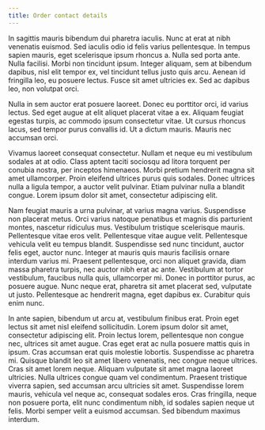 ```yaml
---
title: Order contact details
---
```


In sagittis mauris bibendum dui pharetra iaculis. Nunc at erat at nibh venenatis euismod. Sed iaculis odio id felis varius pellentesque. In tempus sapien mauris, eget scelerisque ipsum rhoncus a. Nulla sed porta ante. Nulla facilisi. Morbi non tincidunt ipsum. Integer aliquam, sem at bibendum dapibus, nisl elit tempor ex, vel tincidunt tellus justo quis arcu. Aenean id fringilla leo, eu posuere lectus. Fusce sit amet ultricies ex. Sed ac dapibus leo, non volutpat orci.

Nulla in sem auctor erat posuere laoreet. Donec eu porttitor orci, id varius lectus. Sed eget augue at elit aliquet placerat vitae a ex. Aliquam feugiat egestas turpis, ac commodo ipsum consectetur vitae. Ut cursus rhoncus lacus, sed tempor purus convallis id. Ut a dictum mauris. Mauris nec accumsan orci.

Vivamus laoreet consequat consectetur. Nullam et neque eu mi vestibulum sodales at at odio. Class aptent taciti sociosqu ad litora torquent per conubia nostra, per inceptos himenaeos. Morbi pretium hendrerit magna sit amet ullamcorper. Proin eleifend ultrices purus quis sodales. Donec ultrices nulla a ligula tempor, a auctor velit pulvinar. Etiam pulvinar nulla a blandit congue. Lorem ipsum dolor sit amet, consectetur adipiscing elit.

Nam feugiat mauris a urna pulvinar, at varius magna varius. Suspendisse non placerat metus. Orci varius natoque penatibus et magnis dis parturient montes, nascetur ridiculus mus. Vestibulum tristique scelerisque mauris. Pellentesque vitae eros velit. Pellentesque vitae augue velit. Pellentesque vehicula velit eu tempus blandit. Suspendisse sed nunc tincidunt, auctor felis eget, auctor nunc. Integer at mauris quis mauris facilisis ornare interdum varius mi. Praesent pellentesque, orci non aliquet gravida, diam massa pharetra turpis, nec auctor nibh erat ac ante. Vestibulum at tortor vestibulum, faucibus nulla quis, ullamcorper mi. Donec in porttitor purus, ac posuere augue. Nunc neque erat, pharetra sit amet placerat sed, vulputate ut justo. Pellentesque ac hendrerit magna, eget dapibus ex. Curabitur quis enim nunc.

In ante sapien, bibendum ut arcu at, vestibulum finibus erat. Proin eget lectus sit amet nisl eleifend sollicitudin. Lorem ipsum dolor sit amet, consectetur adipiscing elit. Proin lectus lorem, pellentesque non congue nec, ultrices sit amet augue. Cras eget erat ac nulla posuere mattis quis in ipsum. Cras accumsan erat quis molestie lobortis. Suspendisse ac pharetra mi. Quisque blandit leo sit amet libero venenatis, nec congue neque ultrices. Cras sit amet lorem neque. Aliquam vulputate sit amet magna laoreet ultricies. Nulla ultrices congue quam vel condimentum. Praesent tristique viverra sapien, sed accumsan arcu ultricies sit amet. Suspendisse lorem mauris, vehicula vel neque ac, consequat sodales eros. Cras fringilla, neque non posuere porta, elit nunc condimentum nibh, id sodales sapien neque ut felis. Morbi semper velit a euismod accumsan. Sed bibendum maximus interdum.
